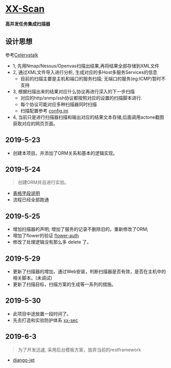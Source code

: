 # [XX-Scan](https://github.com/xx-scan/xx-scan)

**高并发任务集成扫描器**

## 设计思想

参考[Celerystalk](https://github.com/sethsec/celerystalk)

- 1, 先用Nmap/Nessus/Openvas扫描出结果,再将结果全部存储到XML文件
- 2, 通过XML文件导入进行分析, 生成对应的多Host多服务Services的信息
  - 目前的扫描主要是主机和端口的服务扫描; 无端口的服务(eg:ICMP)暂时不支持
- 3, 根据扫描出来的结果对应什么协议再进行深入的下一步扫描
  - 对应的http/snmp/ssh协议都按照对应的设置的扫描脚本进行.
  - 每个协议可能对应多种扫描器同时扫描
  - 扫描配置参考 [config.ini](./apps/scan/config.ini)
- 4, 当前只是进行扫描器扫描和输出对应的结果文本存储;后面调用actone截图获取对应的网页页面。


## 2019-5-23 
- 创建本项目。并添加了ORM关系和基本的逻辑实现。

## 2019-5-24
> 创建ORM并且进行实验。
- [表格字段说明](./apps/scan/readme.md)
- 流程已经全部跑通

## 2019-5-25
- 增加扫描器的声明; 增加了服务的记录不删除旧的。重新修改了ORM;
- 增加了flower的验证 [flower-auth](https://flower.readthedocs.io/en/latest/auth.html#http-basic-authentication)
- 修改了处理逻辑没有那么多 delete 了。

## 2019-5-29
- 更新了扫描器的增加，通过Web安装，判断扫描器是否有效，是否在主机中的相关脚本。(未调试)
- 更新了扫描目标，扫描方案的生成等一系列的措施。


## 2019-5-30
- 此项目中途放置一段时间了。
- 先去打造和实验防护体系 [xx-sec](https://github.com/xx-sec/xx-sec)

## 2019-6-3
> 为了开发迅速, 采用后台模板方案，放弃当前的restframework 
- [django-jet](https://www.cnblogs.com/luofeel/p/8670030.html)
